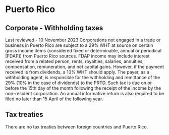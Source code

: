 # Puerto Rico
## Corporate - Withholding taxes
Last reviewed - 10 November 2023
Corporations not engaged in a trade or business in Puerto Rico are subject to a 29% WHT at source on certain gross income items (considered fixed or determinable, annual or periodical [FDAP]) from Puerto Rico sources.
FDAP income may include interest received from a related person, rents, royalties, salaries, annuities, compensation, remuneration, and net capital gains. However, if the payment received is from dividends, a 10% WHT should apply.
The payer, as a withholding agent, is responsible for the withholding and remittance of the 29% (10% in the case of dividends) to the PRTD. Such tax is due on or before the 15th day of the month following the receipt of the income by the non-resident corporation. An annual informative return is also required to be filed no later than 15 April of the following year.
## Tax treaties
There are no tax treaties between foreign countries and Puerto Rico.
